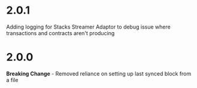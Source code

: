 # 2.0.1
Adding logging for Stacks Streamer Adaptor to debug issue where transactions and contracts aren't producing

# 2.0.0
**Breaking Change** - Removed reliance on setting up last synced block from a file 